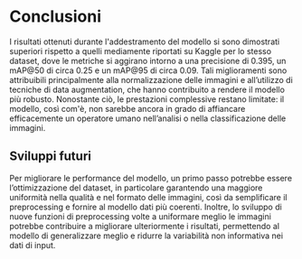 # Conclusioni

I risultati ottenuti durante l'addestramento del modello si sono dimostrati superiori rispetto a quelli mediamente riportati su Kaggle per lo stesso dataset, dove le metriche si aggirano intorno a una precisione di 0.395, un mAP@50 di circa 0.25 e un mAP@95 di circa 0.09. Tali miglioramenti sono attribuibili principalmente alla normalizzazione delle immagini e all’utilizzo di tecniche di data augmentation, che hanno contribuito a rendere il modello più robusto. Nonostante ciò, le prestazioni complessive restano limitate: il modello, così com'è, non sarebbe ancora in grado di affiancare efficacemente un operatore umano nell’analisi o nella classificazione delle immagini.

## Sviluppi futuri

Per migliorare le performance del modello, un primo passo potrebbe essere l’ottimizzazione del dataset, in particolare garantendo una maggiore uniformità nella qualità e nel formato delle immagini, così da semplificare il preprocessing e fornire al modello dati più coerenti. Inoltre, lo sviluppo di nuove funzioni di preprocessing volte a uniformare meglio le immagini potrebbe contribuire a migliorare ulteriormente i risultati, permettendo al modello di generalizzare meglio e ridurre la variabilità non informativa nei dati di input.